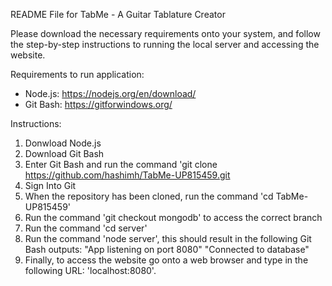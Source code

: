 README File for TabMe - A Guitar Tablature Creator

Please download the necessary requirements onto your system, and follow the step-by-step instructions to running the local server
and accessing the website.

Requirements to run application:
  - Node.js: https://nodejs.org/en/download/
  - Git Bash: https://gitforwindows.org/
  
Instructions:
1. Donwload Node.js
2. Download Git Bash
3. Enter Git Bash and run the command 'git clone https://github.com/hashimh/TabMe-UP815459.git
4. Sign Into Git
5. When the repository has been cloned, run the command 'cd TabMe-UP815459'
6. Run the command 'git checkout mongodb' to access the correct branch
7. Run the command 'cd server'
8. Run the command 'node server', this should result in the following Git Bash outputs:
           "App listening on port 8080"
           "Connected to database"
9. Finally, to access the website go onto a web browser and type in the following URL: 'localhost:8080'.
